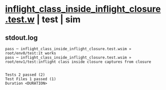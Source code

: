 # [inflight_class_inside_inflight_closure.test.w](../../../../../examples/tests/valid/inflight_class_inside_inflight_closure.test.w) | test | sim

## stdout.log
```log
pass ─ inflight_class_inside_inflight_closure.test.wsim » root/env0/test:it works                                           
pass ─ inflight_class_inside_inflight_closure.test.wsim » root/env1/test:inflight class inside closure captures from closure
 
 
Tests 2 passed (2)
Test Files 1 passed (1)
Duration <DURATION>
```

